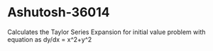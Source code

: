 # Ashutosh-36014
Calculates the Taylor Series Expansion for initial value problem with equation as dy/dx = x^2+y^2
